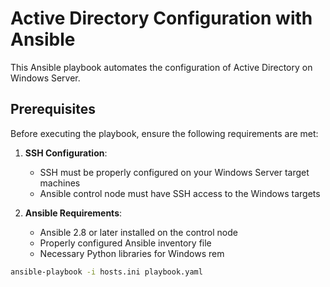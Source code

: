 # Active Directory Configuration with Ansible

This Ansible playbook automates the configuration of Active Directory on Windows Server.

## Prerequisites

Before executing the playbook, ensure the following requirements are met:

1. **SSH Configuration**:
   - SSH must be properly configured on your Windows Server target machines
   - Ansible control node must have SSH access to the Windows targets

2. **Ansible Requirements**:
   - Ansible 2.8 or later installed on the control node
   - Properly configured Ansible inventory file
   - Necessary Python libraries for Windows rem

  ```bash
ansible-playbook -i hosts.ini playbook.yaml


